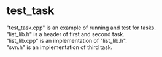 # test_task
"test_task.cpp" is an example of running and test for tasks.  
"list_lib.h" is a header of first and second task.  
"list_lib.cpp" is an implementation of "list_lib.h".  
"svn.h" is an implementation of third task.
